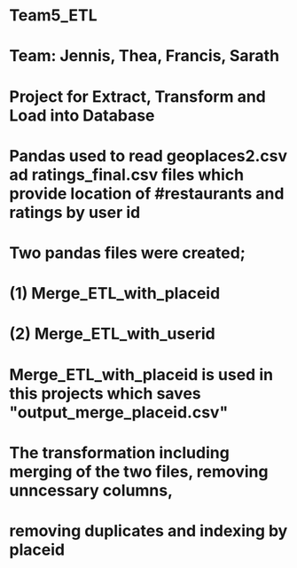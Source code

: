 # Team5_ETL
# Team: Jennis, Thea, Francis, Sarath
# Project for Extract, Transform and Load into Database
# Pandas used to read geoplaces2.csv ad ratings_final.csv files which provide location of #restaurants and ratings by user id
# Two pandas files were created;
#     (1) Merge_ETL_with_placeid
#     (2) Merge_ETL_with_userid
# Merge_ETL_with_placeid is used in this projects which saves "output_merge_placeid.csv"
# The transformation including merging of the two files, removing unncessary columns, 
# removing duplicates and indexing by placeid
